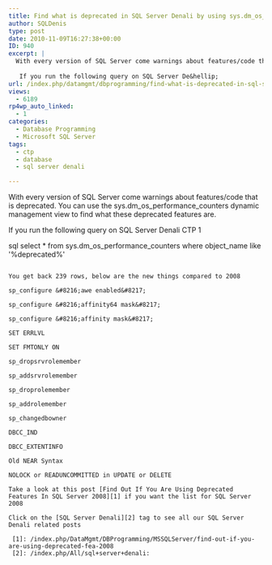 ```yaml
---
title: Find what is deprecated in SQL Server Denali by using sys.dm_os_performance_counters
author: SQLDenis
type: post
date: 2010-11-09T16:27:38+00:00
ID: 940
excerpt: |
  With every version of SQL Server come warnings about features/code that is deprecated. You can use the sys.dm_os_performance_counters dynamic management view to find what these deprecated features are.
  
   If you run the following query on SQL Server De&hellip;
url: /index.php/datamgmt/dbprogramming/find-what-is-deprecated-in-sql-server-de/
views:
  - 6189
rp4wp_auto_linked:
  - 1
categories:
  - Database Programming
  - Microsoft SQL Server
tags:
  - ctp
  - database
  - sql server denali

---
```

With every version of SQL Server come warnings about features/code that is deprecated. You can use the sys.dm\_os\_performance_counters dynamic management view to find what these deprecated features are.

If you run the following query on SQL Server Denali CTP 1

sql
select * from sys.dm_os_performance_counters
where object_name like '%deprecated%'
```

You get back 239 rows, below are the new things compared to 2008

sp_configure &#8216;awe enabled&#8217;
  
sp_configure &#8216;affinity64 mask&#8217;
  
sp_configure &#8216;affinity mask&#8217;
  
SET ERRLVL
  
SET FMTONLY ON
  
sp_dropsrvrolemember
  
sp_addsrvrolemember
  
sp_droprolemember
  
sp_addrolemember
  
sp_changedbowner
  
DBCC_IND
  
DBCC_EXTENTINFO
  
Old NEAR Syntax
  
NOLOCK or READUNCOMMITTED in UPDATE or DELETE 

Take a look at this post [Find Out If You Are Using Deprecated Features In SQL Server 2008][1] if you want the list for SQL Server 2008 

Click on the [SQL Server Denali][2] tag to see all our SQL Server Denali related posts

 [1]: /index.php/DataMgmt/DBProgramming/MSSQLServer/find-out-if-you-are-using-deprecated-fea-2008
 [2]: /index.php/All/sql+server+denali: